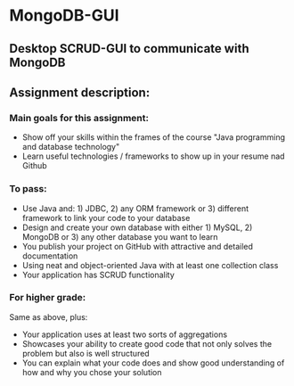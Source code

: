 # MongoDB-GUI

<h2>Desktop SCRUD-GUI to communicate with MongoDB</h2>

<h2>Assignment description:</h2>

<h3>Main goals for this assignment:</h3>
<ul>
<li>Show off your skills within the frames of the course "Java programming and database technology"</li>
<li>Learn useful technologies / frameworks to show up in your resume nad Github</li>
</ul>

<h3>To pass:</h3>
<ul>
<li>Use Java and: 1) JDBC, 2) any ORM framework or 3) different framework to link your code to your database</li>
<li>Design and create your own database with either 1) MySQL, 2) MongoDB or 3) any other database you want to learn</li>
<li>You publish your project on GitHub with attractive and detailed documentation</li>
<li>Using neat and object-oriented Java with at least one collection class</li>
<li>Your application has SCRUD functionality</li>
</ul>

<h3>For higher grade:</h3>
Same as above, plus:
<ul>
<li>Your application uses at least two sorts of aggregations</li>
<li>Showcases your ability to create good code that not only solves the problem but also is well structured</li>
<li>You can explain what your code does and show good understanding of how and why you chose your solution</li>
</ul>
</p>
